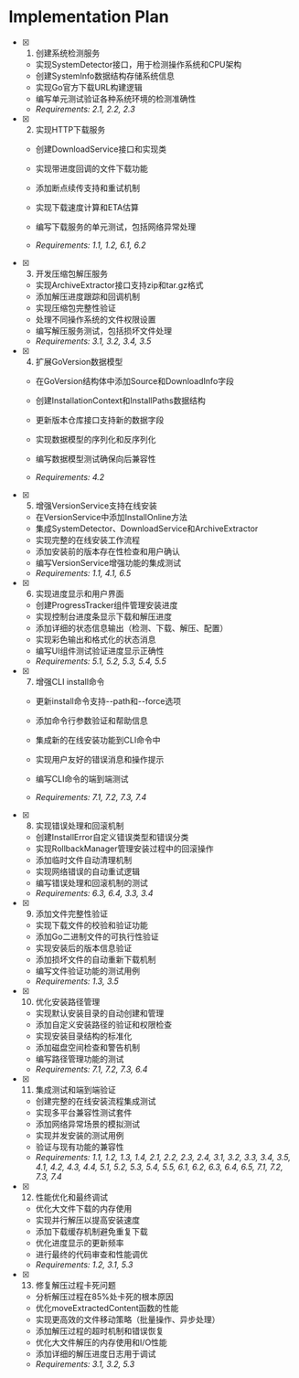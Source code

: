 # Implementation Plan

- [x] 1. 创建系统检测服务

  - 实现SystemDetector接口，用于检测操作系统和CPU架构
  - 创建SystemInfo数据结构存储系统信息
  - 实现Go官方下载URL构建逻辑
  - 编写单元测试验证各种系统环境的检测准确性
  - _Requirements: 2.1, 2.2, 2.3_

- [x] 2. 实现HTTP下载服务

  - 创建DownloadService接口和实现类
  - 实现带进度回调的文件下载功能
  - 添加断点续传支持和重试机制

  - 实现下载速度计算和ETA估算
  - 编写下载服务的单元测试，包括网络异常处理
  - _Requirements: 1.1, 1.2, 6.1, 6.2_

- [x] 3. 开发压缩包解压服务

  - 实现ArchiveExtractor接口支持zip和tar.gz格式
  - 添加解压进度跟踪和回调机制
  - 实现压缩包完整性验证
  - 处理不同操作系统的文件权限设置
  - 编写解压服务测试，包括损坏文件处理
  - _Requirements: 3.1, 3.2, 3.4, 3.5_

- [x] 4. 扩展GoVersion数据模型

  - 在GoVersion结构体中添加Source和DownloadInfo字段
  - 创建InstallationContext和InstallPaths数据结构
  - 更新版本仓库接口支持新的数据字段
  - 实现数据模型的序列化和反序列化

  - 编写数据模型测试确保向后兼容性
  - _Requirements: 4.2_

- [x] 5. 增强VersionService支持在线安装

  - 在VersionService中添加InstallOnline方法
  - 集成SystemDetector、DownloadService和ArchiveExtractor
  - 实现完整的在线安装工作流程
  - 添加安装前的版本存在性检查和用户确认
  - 编写VersionService增强功能的集成测试
  - _Requirements: 1.1, 4.1, 6.5_

- [x] 6. 实现进度显示和用户界面

  - 创建ProgressTracker组件管理安装进度
  - 实现控制台进度条显示下载和解压进度
  - 添加详细的状态信息输出（检测、下载、解压、配置）
  - 实现彩色输出和格式化的状态消息
  - 编写UI组件测试验证进度显示正确性
  - _Requirements: 5.1, 5.2, 5.3, 5.4, 5.5_

- [x] 7. 增强CLI install命令

  - 更新install命令支持--path和--force选项
  - 添加命令行参数验证和帮助信息

  - 集成新的在线安装功能到CLI命令中
  - 实现用户友好的错误消息和操作提示
  - 编写CLI命令的端到端测试
  - _Requirements: 7.1, 7.2, 7.3, 7.4_

- [x] 8. 实现错误处理和回滚机制

  - 创建InstallError自定义错误类型和错误分类
  - 实现RollbackManager管理安装过程中的回滚操作
  - 添加临时文件自动清理机制
  - 实现网络错误的自动重试逻辑
  - 编写错误处理和回滚机制的测试
  - _Requirements: 6.3, 6.4, 3.3, 3.4_

- [x] 9. 添加文件完整性验证

  - 实现下载文件的校验和验证功能
  - 添加Go二进制文件的可执行性验证
  - 实现安装后的版本信息验证
  - 添加损坏文件的自动重新下载机制
  - 编写文件验证功能的测试用例
  - _Requirements: 1.3, 3.5_

- [x] 10. 优化安装路径管理

  - 实现默认安装目录的自动创建和管理
  - 添加自定义安装路径的验证和权限检查
  - 实现安装目录结构的标准化
  - 添加磁盘空间检查和警告机制
  - 编写路径管理功能的测试
  - _Requirements: 7.1, 7.2, 7.3, 6.4_

- [x] 11. 集成测试和端到端验证

  - 创建完整的在线安装流程集成测试
  - 实现多平台兼容性测试套件
  - 添加网络异常场景的模拟测试
  - 实现并发安装的测试用例
  - 验证与现有功能的兼容性
  - _Requirements: 1.1, 1.2, 1.3, 1.4, 2.1, 2.2, 2.3, 2.4, 3.1, 3.2, 3.3, 3.4, 3.5, 4.1, 4.2, 4.3, 4.4, 5.1, 5.2, 5.3, 5.4, 5.5, 6.1, 6.2, 6.3, 6.4, 6.5, 7.1, 7.2, 7.3, 7.4_

- [x] 12. 性能优化和最终调试
  - 优化大文件下载的内存使用
  - 实现并行解压以提高安装速度
  - 添加下载缓存机制避免重复下载
  - 优化进度显示的更新频率
  - 进行最终的代码审查和性能调优
  - _Requirements: 1.2, 3.1, 5.3_

- [x] 13. 修复解压过程卡死问题
  - 分析解压过程在85%处卡死的根本原因
  - 优化moveExtractedContent函数的性能
  - 实现更高效的文件移动策略（批量操作、异步处理）
  - 添加解压过程的超时机制和错误恢复
  - 优化大文件解压的内存使用和I/O性能
  - 添加详细的解压进度日志用于调试
  - _Requirements: 3.1, 3.2, 5.3_
